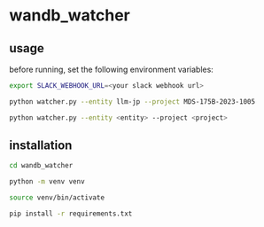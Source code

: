 # wandb_watcher

## usage

before running, set the following environment variables:

```bash
export SLACK_WEBHOOK_URL=<your slack webhook url>
```

```bash
python watcher.py --entity llm-jp --project MDS-175B-2023-1005
```

```bash
python watcher.py --entity <entity> --project <project>
```

## installation

```bash
cd wandb_watcher

python -m venv venv

source venv/bin/activate

pip install -r requirements.txt

```
